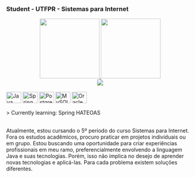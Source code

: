 ### Student - UTFPR - Sistemas para Internet 

<div align="center">
  <a href="https://github.com/lucasgsgarcia">
  <img height="160em" src="https://github-readme-stats.vercel.app/api?username=lucasgsgarcia&show_icons=true&theme=dark&include_all_commits=true&count_private=true"/>
  <img height="160em" src="https://github-readme-stats.vercel.app/api/top-langs/?username=lucasgsgarcia&layout=compact&langs_count=7&theme=dark"/>
</div>
<div align="center">
  <a href="https://www.linkedin.com/in/lucas-garcia-2002/" target="_blank"><img src="https://img.shields.io/badge/-LinkedIn-%230077B5?style=for-the-badge&logo=linkedin&logoColor=white" target="_blank"></a>
</div>
<div style="display: inline_block"><br>
  <img align="center" alt="Java" height="30" width="40" src="https://cdn.jsdelivr.net/gh/devicons/devicon/icons/java/java-original.svg">
  <img align="center" alt="Spring" height="30" width="40" src="https://cdn.jsdelivr.net/gh/devicons/devicon/icons/spring/spring-original.svg">
  <img align="center" alt="PostgreSQL" height="30" width="40" src="https://cdn.jsdelivr.net/gh/devicons/devicon/icons/postgresql/postgresql-original.svg">
  <img align="center" alt="MySQL" height="30" width="40" src="https://cdn.jsdelivr.net/gh/devicons/devicon/icons/mysql/mysql-original.svg">
  <img align="center" alt="Oracle" height="30" width="40" src="https://cdn.jsdelivr.net/gh/devicons/devicon/icons/oracle/oracle-original.svg">
</div></br>
    > Currently learning: Spring HATEOAS
     </br></br>

Atualmente, estou cursando o 5º período do curso Sistemas para Internet. Fora os estudos acadêmicos, procuro praticar em projetos individuais ou em grupo.
Estou buscando uma oportunidade para criar experiências profissionais em meu ramo, preferencialmente envolvendo a linguagem Java e suas tecnologias.
Porém, isso não implica no desejo de aprender novas tecnologias e aplicá-las. Para cada problema existem soluções diferentes.
</br>


